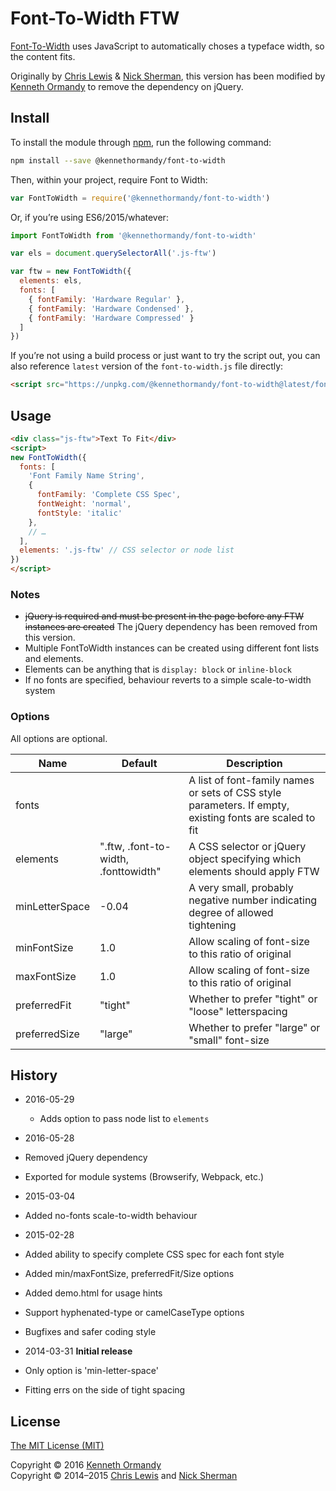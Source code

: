 # Font-To-Width FTW

[Font-To-Width](http://font-to-width.kennethormandy.com/) uses JavaScript to automatically choses a typeface width, so the content fits.

Originally by [Chris Lewis](http://chrissam42.com/) & [Nick Sherman](http://nicksherman.com/), this version has been modified by [Kenneth Ormandy](http://kennethormandy.com) to remove the dependency on jQuery.

## Install

To install the module through [npm](https://npmjs.org), run the following command:

```sh
npm install --save @kennethormandy/font-to-width
```

Then, within your project, require Font to Width:

```js
var FontToWidth = require('@kennethormandy/font-to-width')
```

Or, if you’re using ES6/2015/whatever:

```js
import FontToWidth from '@kennethormandy/font-to-width'

var els = document.querySelectorAll('.js-ftw')

var ftw = new FontToWidth({
  elements: els,
  fonts: [
    { fontFamily: 'Hardware Regular' },
    { fontFamily: 'Hardware Condensed' },
    { fontFamily: 'Hardware Compressed' }
  ]
})
```

If you’re not using a build process or just want to try the script out, you can also reference `latest` version of the `font-to-width.js` file directly:

```html
<script src="https://unpkg.com/@kennethormandy/font-to-width@latest/font-to-width.js"></script>
```

## Usage

```html
<div class="js-ftw">Text To Fit</div>
<script>
new FontToWidth({
  fonts: [
    'Font Family Name String',
    {
      fontFamily: 'Complete CSS Spec',
      fontWeight: 'normal',
      fontStyle: 'italic'
    },
    // …
  ],
  elements: '.js-ftw' // CSS selector or node list
})
</script>
```

### Notes

* ~~jQuery is required and must be present in the page before any FTW instances are created~~ The jQuery dependency has been removed from this version.
* Multiple FontToWidth instances can be created using different font lists and elements.
* Elements can be anything that is `display: block` or `inline-block`
* If no fonts are specified, behaviour reverts to a simple scale-to-width system

### Options

All options are optional.

Name            | Default                               | Description
----------------|---------------------------------------|----------------------------------------------------------------------------------
 fonts          |                                       |  A list of font-family names or sets of CSS style parameters. If empty, existing fonts are scaled to fit
 elements       | ".ftw, .font-to-width, .fonttowidth"  |  A CSS selector or jQuery object specifying which elements should apply FTW
 minLetterSpace | -0.04                                 |  A very small, probably negative number indicating degree of allowed tightening
 minFontSize    | 1.0                                   |  Allow scaling of font-size to this ratio of original
 maxFontSize    | 1.0                                   |  Allow scaling of font-size to this ratio of original
 preferredFit   | "tight"                               |  Whether to prefer "tight" or "loose" letterspacing
 preferredSize  | "large"                               |  Whether to prefer "large" or "small" font-size

## History

* 2016-05-29
  * Adds option to pass node list to `elements`

* 2016-05-28
 * Removed jQuery dependency
 * Exported for module systems (Browserify, Webpack, etc.)

* 2015-03-04
 * Added no-fonts scale-to-width behaviour

* 2015-02-28
 * Added ability to specify complete CSS spec for each font style
 * Added min/maxFontSize, preferredFit/Size options
 * Added demo.html for usage hints
 * Support hyphenated-type or camelCaseType options
 * Bugfixes and safer coding style

* 2014-03-31 **Initial release**
 * Only option is 'min-letter-space'
 * Fitting errs on the side of tight spacing

## License

[The MIT License (MIT)](LICENSE.md)

Copyright © 2016 [Kenneth Ormandy](http://kennethormandy.com)<br />
Copyright © 2014–2015 [Chris Lewis](http://chrissam42.com/) and [Nick Sherman](http://nicksherman.com/)
